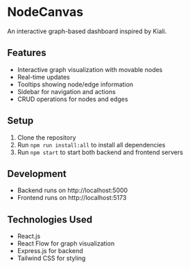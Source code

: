 # NodeCanvas

An interactive graph-based dashboard inspired by Kiali.

## Features

- Interactive graph visualization with movable nodes
- Real-time updates
- Tooltips showing node/edge information
- Sidebar for navigation and actions
- CRUD operations for nodes and edges

## Setup

1. Clone the repository
2. Run `npm run install:all` to install all dependencies
3. Run `npm start` to start both backend and frontend servers

## Development

- Backend runs on http://localhost:5000
- Frontend runs on http://localhost:5173

## Technologies Used

- React.js
- React Flow for graph visualization
- Express.js for backend
- Tailwind CSS for styling
